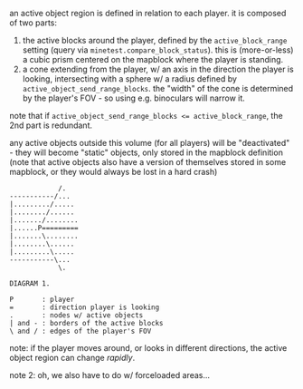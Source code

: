 an active object region is defined in relation to each player. it is composed of two parts:

1. the active blocks around the player, defined by the `active_block_range` setting
   (query via `minetest.compare_block_status`). this is (more-or-less) a cubic prism centered on the mapblock where
   the player is standing.
2. a cone extending from the player, w/ an axis in the direction the player is looking, intersecting with a sphere w/
   a radius defined by `active_object_send_range_blocks`. the "width" of the cone is determined by the player's FOV -
   so using e.g. binoculars will narrow it.

note that if `active_object_send_range_blocks <= active_block_range`, the 2nd part is redundant.

any active objects outside this volume (for all players) will be "deactivated" - they will become "static" objects,
only stored in the mapblock definition (note that active objects also have a version of themselves stored in some
mapblock, or they would always be lost in a hard crash)

```
            /.
-----------/...
|........./.....
|......../......
|......./........
|......P=========
|.......\........
|........\......
|.........\.....
-----------\...
            \.

DIAGRAM 1.

P       : player
=       : direction player is looking
.       : nodes w/ active objects
| and - : borders of the active blocks
\ and / : edges of the player's FOV
```

note: if the player moves around, or looks in different directions, the active object region can change *rapidly*.

note 2: oh, we also have to do w/ forceloaded areas...
